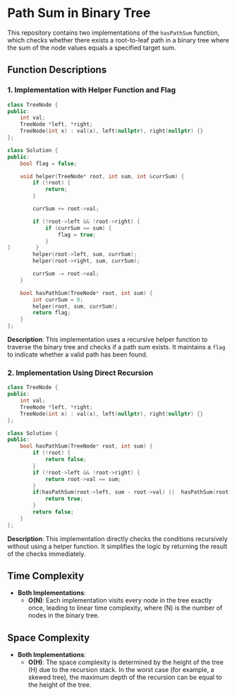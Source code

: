 # Path Sum in Binary Tree

This repository contains two implementations of the `hasPathSum` function, which checks whether there exists a root-to-leaf path in a binary tree where the sum of the node values equals a specified target sum.

## Function Descriptions

### 1. Implementation with Helper Function and Flag

```cpp
class TreeNode {
public:
    int val;
    TreeNode *left, *right;
    TreeNode(int x) : val(x), left(nullptr), right(nullptr) {}
};

class Solution {
public:
    bool flag = false;

    void helper(TreeNode* root, int sum, int &currSum) {
        if (!root) {
            return;
        }

        currSum += root->val;

        if (!root->left && !root->right) {
            if (currSum == sum) {
                flag = true;
            }
]        }
        helper(root->left, sum, currSum);
        helper(root->right, sum, currSum);

        currSum -= root->val;
    }

    bool hasPathSum(TreeNode* root, int sum) {
        int currSum = 0;
        helper(root, sum, currSum);
        return flag;
    }
};
```

**Description**: This implementation uses a recursive helper function to traverse the binary tree and checks if a path sum exists. It maintains a `flag` to indicate whether a valid path has been found.

### 2. Implementation Using Direct Recursion

```cpp
class TreeNode {
public:
    int val;
    TreeNode *left, *right;
    TreeNode(int x) : val(x), left(nullptr), right(nullptr) {}
};

class Solution {
public:
    bool hasPathSum(TreeNode* root, int sum) {
        if (!root) {
            return false;
        }
        if (!root->left && !root->right) {
            return root->val == sum;
        }
        if(hasPathSum(root->left, sum - root->val) ||  hasPathSum(root->right, sum - root->val)){
            return true;
        }
        return false;
    }
};
```

**Description**: This implementation directly checks the conditions recursively without using a helper function. It simplifies the logic by returning the result of the checks immediately.

## Time Complexity

- **Both Implementations**:
  - **O(N)**: Each implementation visits every node in the tree exactly once, leading to linear time complexity, where \(N\) is the number of nodes in the binary tree.

## Space Complexity

- **Both Implementations**:
  - **O(H)**: The space complexity is determined by the height of the tree \(H\) due to the recursion stack. In the worst case (for example, a skewed tree), the maximum depth of the recursion can be equal to the height of the tree.
